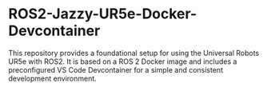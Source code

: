 # ROS2-Jazzy-UR5e-Docker-Devcontainer
This repository provides a foundational setup for using the Universal Robots UR5e with ROS2. It is based on a ROS 2 Docker image and includes a preconfigured VS Code Devcontainer for a simple and consistent development environment.
